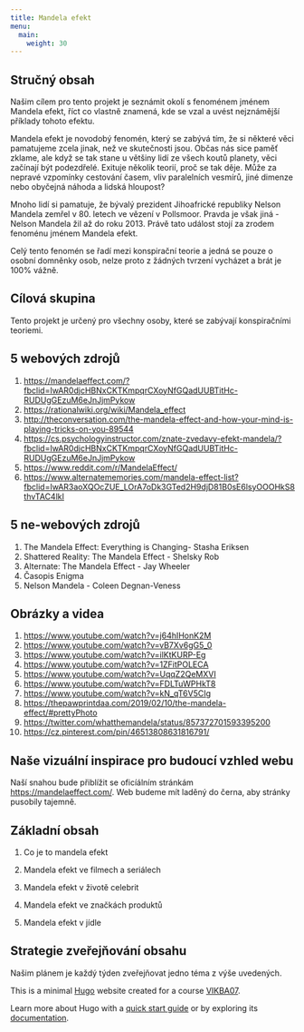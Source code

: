 ```yaml
---
title: Mandela efekt
menu:
  main:
    weight: 30
---
```


## Stručný obsah

Našim cílem pro tento projekt je seznámit okolí s fenoménem jménem Mandela efekt, říct co vlastně znamená, kde se vzal a uvést nejznámější příklady tohoto efektu.

Mandela efekt je novodobý fenomén, který se zabývá tím, že si některé věci pamatujeme zcela jinak, než ve skutečnosti jsou. Občas nás sice paměť zklame, ale když se tak stane u většiny lidí ze všech koutů planety, věci začínají být podezdřelé. Exituje několik teorií, proč se tak děje. Může za nepravé vzpomínky cestování časem, vliv paralelních vesmírů, jiné dimenze nebo obyčejná náhoda a lidská hloupost?

Mnoho lidí si pamatuje, že bývalý prezident Jihoafrické republiky Nelson Mandela zemřel v 80. letech ve vězení v Pollsmoor. Pravda je však jiná - Nelson Mandela žil až do roku 2013. Právě tato událost stojí za zrodem fenoménu jménem Mandela efekt.

Celý tento fenomén se řadí mezi konspirační teorie a jedná se pouze o osobní domněnky osob, nelze proto z žádných tvrzení vycházet a brát je 100% vážně.

## Cílová skupina

Tento projekt je určený pro všechny osoby, které se zabývají konspiračními teoriemi.

## 5 webových zdrojů

1) https://mandelaeffect.com/?fbclid=IwAR0djcHBNxCKTKmpqrCXoyNfGQadUUBTitHc-RUDUgGEzuM6eJnJjmPykow
2) https://rationalwiki.org/wiki/Mandela_effect
3) http://theconversation.com/the-mandela-effect-and-how-your-mind-is-playing-tricks-on-you-89544
4) https://cs.psychologyinstructor.com/znate-zvedavy-efekt-mandela/?fbclid=IwAR0djcHBNxCKTKmpqrCXoyNfGQadUUBTitHc-RUDUgGEzuM6eJnJjmPykow
5) https://www.reddit.com/r/MandelaEffect/
6) https://www.alternatememories.com/mandela-effect-list?fbclid=IwAR3aoXQOcZUE_LOrA7oDk3GTed2H9djD81B0sE6lsyOOOHkS8thvTAC4lkI

## 5 ne-webových zdrojů

1) The Mandela Effect: Everything is Changing- Stasha Eriksen
2) Shattered Reality: The Mandela Effect - Shelsky Rob
3) Alternate: The Mandela Effect - Jay Wheeler
4) Časopis Enigma
5) Nelson Mandela - Coleen Degnan-Veness

## Obrázky a videa 
1) https://www.youtube.com/watch?v=j64hIHonK2M
2) https://www.youtube.com/watch?v=vB7Xv6gG5_0
3) https://www.youtube.com/watch?v=ilKtKURP-Eg
4) https://www.youtube.com/watch?v=1ZFitPOLECA
5) https://www.youtube.com/watch?v=UqqZ2QeMXVI
6) https://www.youtube.com/watch?v=FDLTuWPHkT8
7) https://www.youtube.com/watch?v=kN_qT6V5CIg
8) https://thepawprintdaa.com/2019/02/10/the-mandela-effect/#prettyPhoto
9) https://twitter.com/whatthemandela/status/857372701593395200
10) https://cz.pinterest.com/pin/46513808631816791/

## Naše vizuální inspirace pro budoucí vzhled webu 

Naší snahou bude přiblížit se oficíálním stránkám https://mandelaeffect.com/.
Web budeme mít laděný do černa, aby stránky pusobily tajemně. 

## Základní obsah


1) Co je to mandela efekt

2) Mandela efekt ve filmech a seriálech

3) Mandela efekt v životě celebrit

4) Mandela efekt ve značkách produktů

5) Mandela efekt v jídle

## Strategie zveřejňování obsahu

Našim plánem je každý týden zveřejňovat jedno téma z výše uvedených. 

This is a minimal [Hugo][] website created for a course [VIKBA07][].

Learn more about Hugo with a [quick start guide][qs] or by exploring its [documentation][hugoDocs].

[Hugo]: https://gohugo.io
[VIKBA07]: https://is.muni.cz/predmet/phil/VIKBA07
[hugoDocs]: https://gohugo.io/documentation/
[qs]: https://gohugo.io/getting-started/quick-start/

